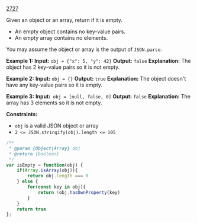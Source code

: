 [2727](https://leetcode.com/problems/is-object-empty)

Given an object or an array, return if it is empty.
- An empty object contains no key-value pairs.
- An empty array contains no elements.

You may assume the object or array is the output of `JSON.parse`.

**Example 1:**
**Input:** `obj = {"x": 5, "y": 42}`
**Output:** `false`
**Explanation:** The object has 2 key-value pairs so it is not empty.

**Example 2:**
**Input:** `obj = {}`
**Output:** `true`
**Explanation:** The object doesn't have any key-value pairs so it is empty.

**Example 3:**
**Input:**` obj = [null, false, 0]`
**Output:** `false`
**Explanation:** The array has 3 elements so it is not empty.

**Constraints:**
- `obj` is a valid JSON object or array
- `2 <= JSON.stringify(obj).length <= 105`

```js
/**
 * @param {Object|Array} obj
 * @return {boolean}
 */
var isEmpty = function(obj) {
    if(Array.isArray(obj)){
        return obj.length === 0
    } else {
        for(const key in obj){
            return !obj.hasOwnProperty(key)
        }
    }
    return true
};
```